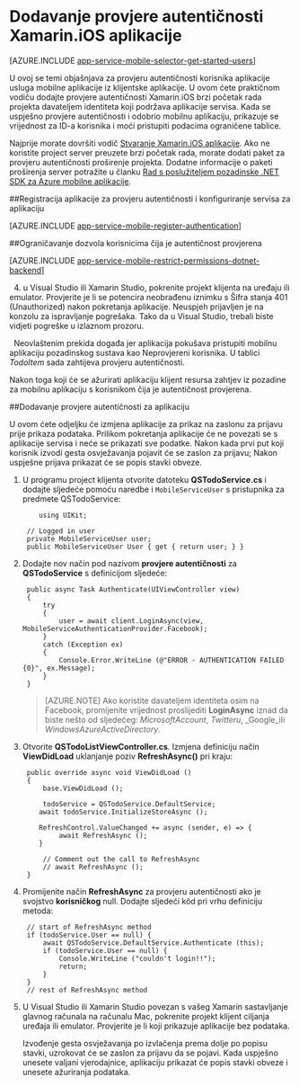 <properties
    pageTitle="Početak rada s provjerom autentičnosti za mobilne aplikacije u Xamarin za iOS"
    description="Saznajte kako pomoću mobilne aplikacije za provjeru autentičnosti korisnika aplikacije iOS Xamarin kroz mnoštvo davatelji identiteta, uključujući AAD, Google, Facebook, Twitter i Microsoft."
    services="app-service\mobile"
    documentationCenter="xamarin"
    authors="adrianhall"
    manager="dwrede"
    editor=""/>

<tags
    ms.service="app-service-mobile"
    ms.workload="na"
    ms.tgt_pltfrm="mobile-xamarin-ios"
    ms.devlang="dotnet"
    ms.topic="article"
    ms.date="10/01/2016"
    ms.author="adrianha"/>

# <a name="add-authentication-to-your-xamarinios-app"></a>Dodavanje provjere autentičnosti Xamarin.iOS aplikacije

[AZURE.INCLUDE [app-service-mobile-selector-get-started-users](../../includes/app-service-mobile-selector-get-started-users.md)]

U ovoj se temi objašnjava za provjeru autentičnosti korisnika aplikacije usluga mobilne aplikacije iz klijentske aplikacije. U ovom ćete praktičnom vodiču dodajte provjere autentičnosti Xamarin.iOS brzi početak rada projekta davateljem identiteta koji podržava aplikacije servisa. Kada se uspješno provjere autentičnosti i odobrio mobilnu aplikaciju, prikazuje se vrijednost za ID-a korisnika i moći pristupiti podacima ograničene tablice.

Najprije morate dovršiti vodič [Stvaranje Xamarin.iOS aplikacije]. Ako ne koristite project server preuzete brzi početak rada, morate dodati paket za provjeru autentičnosti proširenje projekta. Dodatne informacije o paketi proširenja server potražite u članku [Rad s poslužiteljem pozadinske .NET SDK za Azure mobilne aplikacije](app-service-mobile-dotnet-backend-how-to-use-server-sdk.md).

##<a name="register-your-app-for-authentication-and-configure-app-services"></a>Registracija aplikacije za provjeru autentičnosti i konfiguriranje servisa za aplikaciju

[AZURE.INCLUDE [app-service-mobile-register-authentication](../../includes/app-service-mobile-register-authentication.md)]

##<a name="restrict-permissions-to-authenticated-users"></a>Ograničavanje dozvola korisnicima čija je autentičnost provjerena

[AZURE.INCLUDE [app-service-mobile-restrict-permissions-dotnet-backend](../../includes/app-service-mobile-restrict-permissions-dotnet-backend.md)]

&nbsp;&nbsp;4. u Visual Studio ili Xamarin Studio, pokrenite projekt klijenta na uređaju ili emulator. Provjerite je li se potencira neobrađenu iznimku s Šifra stanja 401 (Unauthorized) nakon pokretanja aplikacije. Neuspjeh prijavljen je na konzolu za ispravljanje pogrešaka. Tako da u Visual Studio, trebali biste vidjeti pogreške u izlaznom prozoru.

&nbsp;&nbsp;Neovlaštenim prekida događa jer aplikacija pokušava pristupiti mobilnu aplikaciju pozadinskog sustava kao Neprovjereni korisnika. U tablici *TodoItem* sada zahtijeva provjeru autentičnosti.

Nakon toga koji će se ažurirati aplikaciju klijent resursa zahtjev iz pozadine za mobilnu aplikaciju s korisnikom čija je autentičnost provjerena.

##<a name="add-authentication-to-the-app"></a>Dodavanje provjere autentičnosti za aplikaciju

U ovom ćete odjeljku će izmjena aplikacije za prikaz na zaslonu za prijavu prije prikaza podataka. Prilikom pokretanja aplikacije će ne povezati se s aplikacije servisa i neće se prikazati sve podatke. Nakon kada prvi put koji korisnik izvodi gesta osvježavanja pojavit će se zaslon za prijavu; Nakon uspješne prijava prikazat će se popis stavki obveze.

1. U programu project klijenta otvorite datoteku **QSTodoService.cs** i dodajte sljedeće pomoću naredbe i `MobileServiceUser` s pristupnika za predmete QSTodoService:

    ```
        using UIKit;
    ```

        // Logged in user
        private MobileServiceUser user;
        public MobileServiceUser User { get { return user; } }

2. Dodajte nov način pod nazivom **provjere autentičnosti** za **QSTodoService** s definicijom sljedeće:


        public async Task Authenticate(UIViewController view)
        {
            try
            {
                user = await client.LoginAsync(view, MobileServiceAuthenticationProvider.Facebook);
            }
            catch (Exception ex)
            {
                Console.Error.WriteLine (@"ERROR - AUTHENTICATION FAILED {0}", ex.Message);
            }
        }

    >[AZURE.NOTE] Ako koristite davateljem identiteta osim na Facebook, promijenite vrijednost proslijediti **LoginAsync** iznad da biste nešto od sljedećeg: _MicrosoftAccount_, _Twitteru_, _Google_ili _WindowsAzureActiveDirectory_.

3. Otvorite **QSTodoListViewController.cs**. Izmjena definiciju način **ViewDidLoad** uklanjanje poziv **RefreshAsync()** pri kraju:

        public override async void ViewDidLoad ()
        {
            base.ViewDidLoad ();

            todoService = QSTodoService.DefaultService;
           await todoService.InitializeStoreAsync ();

           RefreshControl.ValueChanged += async (sender, e) => {
                await RefreshAsync ();
           }

            // Comment out the call to RefreshAsync
            // await RefreshAsync ();
        }


4. Promijenite način **RefreshAsync** za provjeru autentičnosti ako je svojstvo **korisničkog** null. Dodajte sljedeći kôd pri vrhu definiciju metoda:

        // start of RefreshAsync method
        if (todoService.User == null) {
            await QSTodoService.DefaultService.Authenticate (this);
            if (todoService.User == null) {
                Console.WriteLine ("couldn't login!!");
                return;
            }
        }
        // rest of RefreshAsync method

5. U Visual Studio ili Xamarin Studio povezan s vašeg Xamarin sastavljanje glavnog računala na računalu Mac, pokrenite projekt klijent ciljanja uređaja ili emulator. Provjerite je li koji prikazuje aplikacije bez podataka.

    Izvođenje gesta osvježavanja po izvlačenja prema dolje po popisu stavki, uzrokovat će se zaslon za prijavu da se pojavi. Kada uspješno unesete valjani vjerodajnice, aplikaciju prikazat će popis stavki obveze i unesete ažuriranja podataka.


<!-- URLs. -->
[Submit an app page]: http://go.microsoft.com/fwlink/p/?LinkID=266582
[My Applications]: http://go.microsoft.com/fwlink/p/?LinkId=262039
[Stvaranje Xamarin.iOS aplikacije]: app-service-mobile-xamarin-ios-get-started.md
